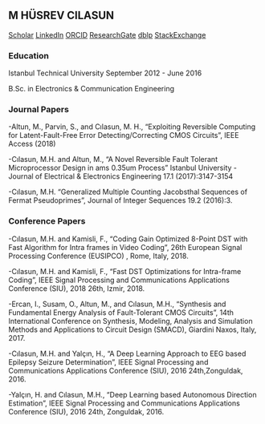 ## M HÜSREV CILASUN

[Scholar](https://scholar.google.com.tr/citations?user=cwohcIUAAAAJ) [LinkedIn](https://www.linkedin.com/in/cilasun/) [ORCID](https://orcid.org/0000-0002-5421-1159) [ResearchGate](https://www.researchgate.net/profile/M_Huesrev_Cilasun) [dblp](https://dblp.org/pers/hd/c/Cilasun:M=_Husrev) [StackExchange](https://stackexchange.com/users/5344761/husrev?tab=accounts) 

### Education

Istanbul Technical University September 2012 - June 2016

B.Sc. in Electronics & Communication Engineering

### Journal Papers

-Altun, M., Parvin, S., and Cılasun, M. H., “Exploiting Reversible Computing for Latent-Fault-Free Error Detecting/Correcting CMOS Circuits”, IEEE Access (2018)

-Cılasun, M.H. and Altun, M., “A Novel Reversible Fault Tolerant Microprocessor Design in ams 0.35um Process” Istanbul University - Journal of Electrical & Electronics Engineering 17.1 (2017):3147-3154

-Cılasun, M.H. “Generalized Multiple Counting Jacobsthal Sequences of Fermat Pseudoprimes”, Journal of Integer Sequences 19.2 (2016):3.

### Conference Papers

-Cılasun, M.H. and Kamisli, F., “Coding Gain Optimized 8-Point DST with Fast Algorithm for Intra frames in Video Coding”, 26th European Signal Processing Conference (EUSIPCO) , Rome, Italy, 2018.

-Cılasun, M.H. and Kamisli, F., “Fast DST Optimizations for Intra-frame Coding”, IEEE Signal Processing and Communications Applications Conference (SIU), 2018 26th, Izmir, 2018.

-Ercan, I., Susam, O., Altun, M., and Cılasun, M.H., “Synthesis and Fundamental Energy Analysis of Fault-Tolerant CMOS Circuits”, 14th International Conference on Synthesis, Modeling, Analysis and Simulation Methods and Applications to Circuit Design (SMACD), Giardini Naxos, Italy, 2017.

-Cılasun, M.H. and Yalçın, H., “A Deep Learning Approach to EEG based Epilepsy Seizure Determination”, IEEE Signal Processing and Communications Applications Conference (SIU), 2016 24th,Zonguldak, 2016.

-Yalçın, H. and Cılasun, M.H., “Deep Learning based Autonomous Direction Estimation”, IEEE Signal Processing and Communications Applications Conference (SIU), 2016 24th, Zonguldak, 2016.
